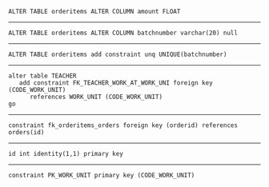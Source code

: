     ALTER TABLE orderitems ALTER COLUMN amount FLOAT
--------------------------------------------------------------------------------
    ALTER TABLE orderitems ALTER COLUMN batchnumber varchar(20) null
--------------------------------------------------------------------------------
    ALTER TABLE orderitems add constraint unq UNIQUE(batchnumber)
--------------------------------------------------------------------------------


    alter table TEACHER
       add constraint FK_TEACHER_WORK_AT_WORK_UNI foreign key (CODE_WORK_UNIT)
          references WORK_UNIT (CODE_WORK_UNIT)
    go
-------------------------------------------------------------------------------
    constraint fk_orderitems_orders foreign key (orderid) references orders(id)
-------------------------------------------------------------------------------
    id int identity(1,1) primary key
-------------------------------------------------------------------------------
    constraint PK_WORK_UNIT primary key (CODE_WORK_UNIT)
